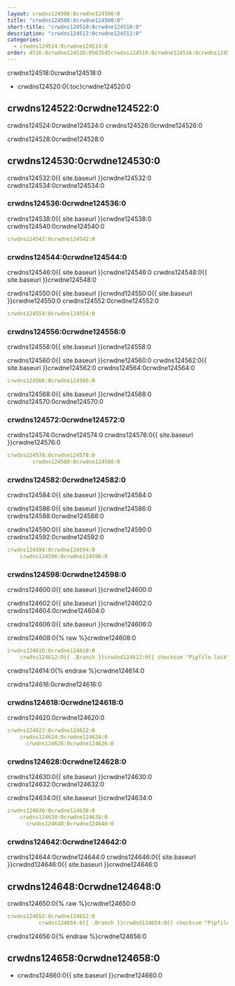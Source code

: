 ```yaml
---
layout: crwdns124506:0crwdne124506:0
title: "crwdns124508:0crwdne124508:0"
short-title: "crwdns124510:0crwdne124510:0"
description: "crwdns124512:0crwdne124512:0"
categories:
  - crwdns124514:0crwdne124514:0
order: 4516:0crwdne124516:0563545crwdns124516:0crwdne124516:0crwdns124516:0crwdne124516:0
---
```

crwdns124518:0crwdne124518:0

- crwdns124520:0{:toc}crwdne124520:0

## crwdns124522:0crwdne124522:0

crwdns124524:0crwdne124524:0 crwdns124526:0crwdne124526:0

crwdns124528:0crwdne124528:0

## crwdns124530:0crwdne124530:0

crwdns124532:0{{ site.baseurl }}crwdne124532:0 crwdns124534:0crwdne124534:0

### crwdns124536:0crwdne124536:0

crwdns124538:0{{ site.baseurl }}crwdne124538:0 crwdns124540:0crwdne124540:0

```yaml
crwdns124542:0crwdne124542:0
```

### crwdns124544:0crwdne124544:0

crwdns124546:0{{ site.baseurl }}crwdne124546:0 crwdns124548:0{{ site.baseurl }}crwdne124548:0

crwdns124550:0{{ site.baseurl }}crwdnd124550:0{{ site.baseurl }}crwdne124550:0 crwdns124552:0crwdne124552:0

```yaml
crwdns124554:0crwdne124554:0
```

### crwdns124556:0crwdne124556:0

crwdns124558:0{{ site.baseurl }}crwdne124558:0

crwdns124560:0{{ site.baseurl }}crwdne124560:0 crwdns124562:0{{ site.baseurl }}crwdne124562:0 crwdns124564:0crwdne124564:0

```yaml
crwdns124566:0crwdne124566:0
```

crwdns124568:0{{ site.baseurl }}crwdne124568:0 crwdns124570:0crwdne124570:0

### crwdns124572:0crwdne124572:0

crwdns124574:0crwdne124574:0 crwdns124576:0{{ site.baseurl }}crwdne124576:0

```yaml
crwdns124578:0crwdne124578:0
        crwdns124580:0crwdne124580:0
```

### crwdns124582:0crwdne124582:0

crwdns124584:0{{ site.baseurl }}crwdne124584:0

crwdns124586:0{{ site.baseurl }}crwdne124586:0 crwdns124588:0crwdne124588:0

crwdns124590:0{{ site.baseurl }}crwdne124590:0 crwdns124592:0crwdne124592:0

```yaml
crwdns124594:0crwdne124594:0
    crwdns124596:0crwdne124596:0
```

### crwdns124598:0crwdne124598:0

crwdns124600:0{{ site.baseurl }}crwdne124600:0

crwdns124602:0{{ site.baseurl }}crwdne124602:0 crwdns124604:0crwdne124604:0

crwdns124606:0{{ site.baseurl }}crwdne124606:0

crwdns124608:0{% raw %}crwdne124608:0

```yaml
crwdns124610:0crwdne124610:0
    crwdns124612:0{{ .Branch }}crwdnd124612:0{{ checksum "Pipfile.lock" }}crwdnd124612:0{{ .Branch }}crwdnd124612:0{{ checksum "Pipfile.lock" }}crwdne124612:0
```

crwdns124614:0{% endraw %}crwdne124614:0

crwdns124616:0crwdne124616:0

### crwdns124618:0crwdne124618:0

crwdns124620:0crwdne124620:0

```yaml
crwdns124622:0crwdne124622:0
    crwdns124624:0crwdne124624:0
      crwdns124626:0crwdne124626:0
```

### crwdns124628:0crwdne124628:0

crwdns124630:0{{ site.baseurl }}crwdne124630:0 crwdns124632:0crwdne124632:0

crwdns124634:0{{ site.baseurl }}crwdne124634:0

```yaml
crwdns124636:0crwdne124636:0
    crwdns124638:0crwdne124638:0
      crwdns124640:0crwdne124640:0
```

### crwdns124642:0crwdne124642:0

crwdns124644:0crwdne124644:0 crwdns124646:0{{ site.baseurl }}crwdnd124646:0{{ site.baseurl }}crwdne124646:0

## crwdns124648:0crwdne124648:0

crwdns124650:0{% raw %}crwdne124650:0

```yaml
crwdns124652:0crwdne124652:0
          crwdns124654:0{{ .Branch }}crwdnd124654:0{{ checksum "Pipfile.lock" }}crwdnd124654:0{{ .Branch }}crwdnd124654:0{{ checksum "Pipfile.lock" }}crwdne124654:0
```

crwdns124656:0{% endraw %}crwdne124656:0

## crwdns124658:0crwdne124658:0

- crwdns124660:0{{ site.baseurl }}crwdne124660:0